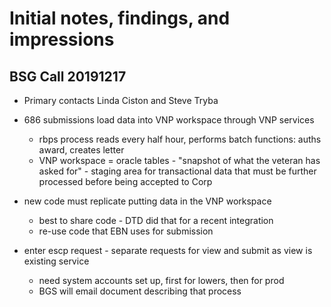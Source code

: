 # Initial notes, findings, and impressions

## BSG Call 20191217

- Primary contacts Linda Ciston and Steve Tryba

- 686 submissions load data into VNP workspace through VNP services 
  - rbps process reads every half hour, performs batch functions: auths award, creates letter
  - VNP workspace = oracle tables - "snapshot of what the veteran has asked for" - staging area for transactional data that must be further processed before being accepted to Corp

- new code must replicate putting data in the VNP workspace 
  - best to share code - DTD did that for a recent integration
  - re-use code that EBN uses for submission

- enter escp request - separate requests for view and submit as view is existing service
  - need system accounts set up, first for lowers, then for prod 
  - BGS will email document describing that process 
